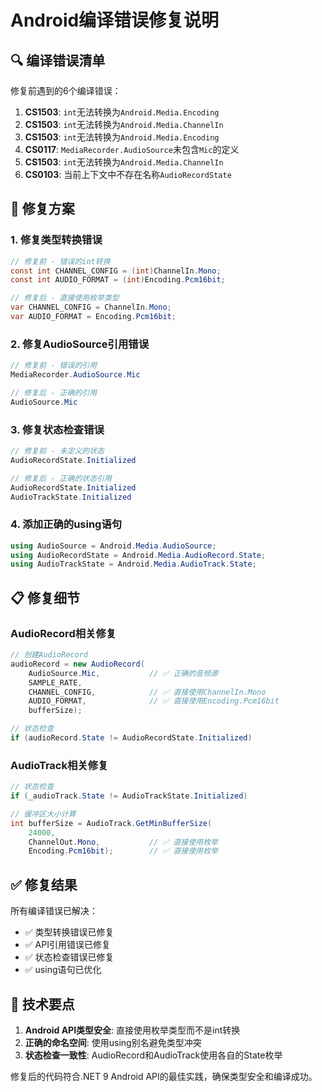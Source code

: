 # Android编译错误修复说明

## 🔍 **编译错误清单**

修复前遇到的6个编译错误：

1. **CS1503**: `int`无法转换为`Android.Media.Encoding`
2. **CS1503**: `int`无法转换为`Android.Media.ChannelIn` 
3. **CS1503**: `int`无法转换为`Android.Media.Encoding`
4. **CS0117**: `MediaRecorder.AudioSource`未包含`Mic`的定义
5. **CS1503**: `int`无法转换为`Android.Media.ChannelIn`
6. **CS0103**: 当前上下文中不存在名称`AudioRecordState`

## 🔧 **修复方案**

### 1. **修复类型转换错误**
```csharp
// 修复前 - 错误的int转换
const int CHANNEL_CONFIG = (int)ChannelIn.Mono;
const int AUDIO_FORMAT = (int)Encoding.Pcm16bit;

// 修复后 - 直接使用枚举类型
var CHANNEL_CONFIG = ChannelIn.Mono;
var AUDIO_FORMAT = Encoding.Pcm16bit;
```

### 2. **修复AudioSource引用错误**
```csharp
// 修复前 - 错误的引用
MediaRecorder.AudioSource.Mic

// 修复后 - 正确的引用
AudioSource.Mic
```

### 3. **修复状态检查错误**
```csharp
// 修复前 - 未定义的状态
AudioRecordState.Initialized

// 修复后 - 正确的状态引用
AudioRecordState.Initialized
AudioTrackState.Initialized
```

### 4. **添加正确的using语句**
```csharp
using AudioSource = Android.Media.AudioSource;
using AudioRecordState = Android.Media.AudioRecord.State;
using AudioTrackState = Android.Media.AudioTrack.State;
```

## 📋 **修复细节**

### AudioRecord相关修复
```csharp
// 创建AudioRecord
audioRecord = new AudioRecord(
    AudioSource.Mic,           // ✅ 正确的音频源
    SAMPLE_RATE,
    CHANNEL_CONFIG,            // ✅ 直接使用ChannelIn.Mono
    AUDIO_FORMAT,              // ✅ 直接使用Encoding.Pcm16bit
    bufferSize);

// 状态检查
if (audioRecord.State != AudioRecordState.Initialized)
```

### AudioTrack相关修复
```csharp
// 状态检查
if (_audioTrack.State != AudioTrackState.Initialized)

// 缓冲区大小计算
int bufferSize = AudioTrack.GetMinBufferSize(
    24000,
    ChannelOut.Mono,           // ✅ 直接使用枚举
    Encoding.Pcm16bit);        // ✅ 直接使用枚举
```

## ✅ **修复结果**

所有编译错误已解决：
- ✅ 类型转换错误已修复
- ✅ API引用错误已修复  
- ✅ 状态检查错误已修复
- ✅ using语句已优化

## 🎯 **技术要点**

1. **Android API类型安全**: 直接使用枚举类型而不是int转换
2. **正确的命名空间**: 使用using别名避免类型冲突
3. **状态检查一致性**: AudioRecord和AudioTrack使用各自的State枚举

修复后的代码符合.NET 9 Android API的最佳实践，确保类型安全和编译成功。 